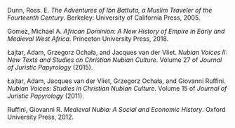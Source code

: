 Dunn, Ross. E. _The Adventures of Ibn Battuta, a Muslim Traveler of the Fourteenth Century_. Berkeley: University of California Press, 2005.

Gomez, Michael A. _African Dominion: A New History of Empire in Early and Medieval West Africa_. Princeton University Press, 2018.

Łajtar, Adam, Grzegorz Ochała, and Jacques van der Vliet. _Nubian Voices II: New Texts and Studies on Christian Nubian Culture_. Volume 27 of _Journal of Juristic Papyrology_ (2015).

Łajtar, Adam, Jacques van der Vliet, Grzegorz Ochała, and Giovanni Ruffini. _Nubian Voices: Studies in Christian Nubian Culture_. Volume 15 of _Journal of Juristic Papyrology_ (2011).

Ruffini, Giovanni R. _Medieval Nubia: A Social and Economic History_. Oxford University Press, 2012.
